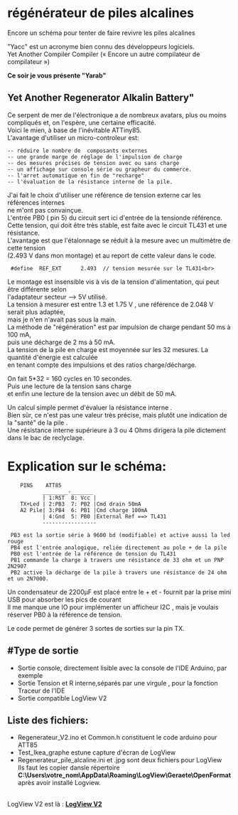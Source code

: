 # régénérateur de piles alcalines
Encore un schéma pour tenter de faire revivre les piles alcalines <br>


"Yacc" est un acronyme bien connu des développeurs logiciels.<br>
Yet Another Compiler Compiler (« Encore un autre compilateur de compilateur »)

<b>Ce soir je vous présente "Yarab" </b>

## Yet Another Regenerator Alkalin Battery"   
 Ce serpent de mer de l'électronique a de nombreux avatars, plus ou moins compliqués et, on l'espère, une certaine efficacité.<br>
 Voici le mien, à base de l'inévitable ATTiny85.<br>
 L'avantage d'utiliser un micro-controleur est:<br>
 ```
 -- réduire le nombre de  composants externes
 -- une grande marge de réglage de l'impulsion de charge
 -- des mesures précises de tension avec ou sans charge
 -- un affichage sur console série ou grapheur du commerce.
 -- l'arret automatique en fin de "recharge"
 -- l'évaluation de la résistance interne de la pile.
```



  J'ai fait le choix d'utiliser une référence de tension externe car les références internes <br>
  ne m'ont pas convainçue.<br>
  L'entrée PB0 ( pin 5) du circuit sert ici d'entrée de la tensionde référence.<br> 
  Cette tension, qui doit être très stable, est faite avec le circuit TL431 et une résistance.<br>
  L'avantage est que l'étalonnage se réduit à la mesure avec un multimètre de cette tension <br>
  (2.493 V dans mon montage) et au report de cette valeur dans le code. <br>
 ```
  #define  REF_EXT      2.493  // tension mesurée sur le TL431<br>
 ```
  Le montage est insensible vis à vis de la tension d'alimentation, qui peut être différente selon <br>
  l'adaptateur secteur --> 5V utilisé.<br>
  La tension à mesurer est entre 1.3 et 1.75 V , une référence de 2.048 V serait plus adaptée,<br>
  mais je n'en n'avait pas sous la main.<br>
  La méthode de "régénération" est par impulsion de charge pendant 50 ms à 100 mA, <br>
  puis une décharge de 2 ms à 50 mA.<br>
 La tension de la pile en charge est moyennée sur les 32 mesures. La quantité d'énergie est calculée <br>
 en tenant compte des impulsions et   des ratios charge/décharge.<br>
 
 On fait 5*32 = 160 cycles en 10 secondes.<br>
 Puis une lecture de la tension sans charge <br>
 et enfin une lecture de la tension avec un débit de 50 mA.<br>

 Un calcul simple permet d'évaluer la résistance interne . <br>
 Bien sûr, ce n'est pas une valeur très précise, mais plutôt une indication de la "santé" de la pile .<br>
 Une résistance interne supérieure à 3 ou 4 Ohms dirigera la pile dictement dans le bac de reclyclage. <br>

#  Explication sur le schéma:
```
    PINS    ATT85
           ________-_______
           | 1:RST  8: Vcc |
    TX+Led | 2:PB3  7: PB2 |Cmd drain 50mA
    A2 Pile| 3:PB4  6: PB1 |Cmd charge 100mA
           | 4:Gnd  5: PB0 |External Ref ==> TL431
           ----------------- 

 PB3 est la sortie série à 9600 bd (modifiable) et active aussi la led rouge 
 PB4 est l'entrée analogique, reliée directement au pole + de la pile
 PB0 est l'entrée de la référence de tension du TL431
 PB1 commande la charge à travers une résistance de 33 ohm et un PNP 2N2907
 PB2 active la décharge de la pile à travers une résistance de 24 ohm et un 2N7000.
 ```
 Un condensateur de 2200µF est placé entre le + et - fournit par la prise mini USB pour absorber les pics de courant<br>
 Il me manque une IO pour implémenter un afficheur I2C , mais je voulais réserver PB0 à la référence de tension.<br>
 
 Le code permet de générer 3 sortes de  sorties sur la pin TX.
<h2>#Type de sortie</h2>
<ul>
  <li>Sortie console, directement lisible avec la console de l'IDE Arduino, par exemple</li>
  <li>Sortie Tension et R interne,séparés par une virgule , pour la fonction Traceur de l'IDE </li>
  <li>Sortie compatible LogView V2</li>
</ul>

 
##   Liste des fichiers:
<ul>
  <li>Regenerateur_V2.ino  et Common.h  constituent le code arduino pour ATT85</li>
  <li>Test_Ikea_graphe estune capture d'écran de LogView </li>
  <li>Regenerateur_pile_alcaline.ini et .jpg sont deux fichiers pour LogView<br>
   Ils faut les copier dansle répertoire <b>C:\Users\votre_nom\AppData\Roaming\LogView\Geraete\OpenFormat</b> <br>
   après avoir installé Logview. </li>
</ul><br>
  LogView V2 est là :  <http://www.> 
  <a href="http://www.logview.info/forum/index.php?pages/eng/." target="_blank"><b>LogView V2</b></a>
  
